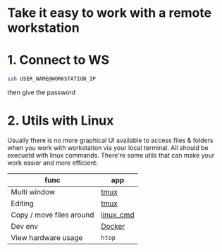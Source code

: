 # Take it easy to work with a remote workstation

# 1. Connect to WS
```bash
ssh USER_NAME@WORKSTATION_IP
```
then give the password

# 2. Utils with Linux
Usually there is no more graphical UI available to access files & folders when you work with workstation via your local terminal. All should be execuetd with linux commands. There're some utils that can make your work easier and more efficient:

| func                     | app                       |
| ------------------------ | ------------------------- |
| Multi window             | [tmux](tmux.md)           |
| Editing                  | [tmux](tmux.md)           |
| Copy / move files around | [linux_cmd](linux_cmd.md) |
| Dev env                  | [Docker](docker.md)       |
| View hardware usage      | `htop`                    |
